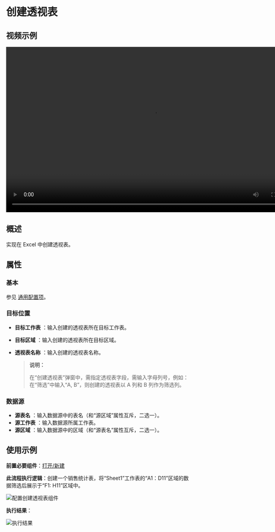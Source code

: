 # 创建透视表

## 视频示例

<video controls height='450px' width='800px' src="https://encooacademy.oss-cn-shanghai.aliyuncs.com/activity/CreatePivotTable.mp4"></video>

## 概述

实现在 Excel 中创建透视表。

## 属性

### 基本

参见 [通用配置项](../../Appendix/CommonConfigurationItems.md)。

### 目标位置

- **目标工作表** ：输入创建的透视表所在目标工作表。
- **目标区域** ：输入创建的透视表所在目标区域。
- **透视表名称** ：输入创建的透视表名称。

  > **说明：**
  >
  > 在“创建透视表”弹窗中，需指定透视表字段，需输入字母列号，例如：在“筛选”中输入“A, B”，则创建的透视表以 A 列和 B 列作为筛选列。

### 数据源

- **源表名** ：输入数据源中的表名（和“源区域”属性互斥，二选一）。
- **源工作表** ：输入数据源所属工作表。
- **源区域** ：输入数据源中的区域（和“源表名”属性互斥，二选一）。

## 使用示例

**前置必要组件**：[打开/新建](../OfficeExcel/OpenExcel.md)

**此流程执行逻辑**：创建一个销售统计表，将“Sheet1”工作表的“A1：D11”区域的数据筛选后展示于“F1: H11”区域中。

![配置创建透视表组件](https://docimages.blob.core.chinacloudapi.cn/images/Activities/CreatePivotTable3.png)

**执行结果**：

![执行结果](https://docimages.blob.core.chinacloudapi.cn/images/Activities/CreatePivotTable4.png)
